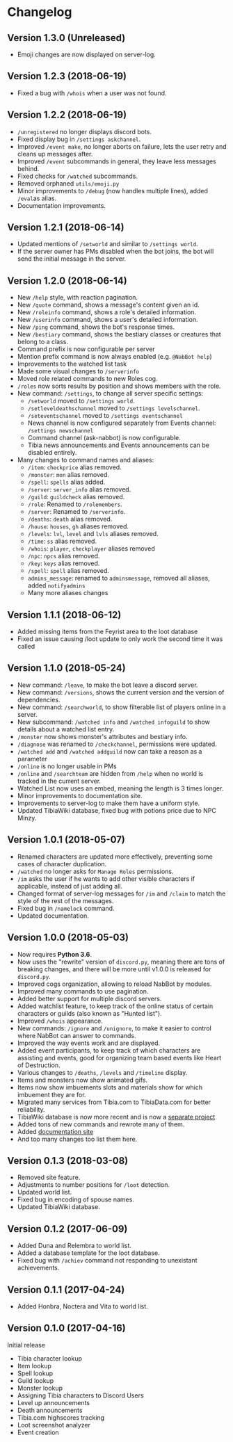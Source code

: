 # Changelog

## Version 1.3.0 (Unreleased)
- Emoji changes are now displayed on server-log.

## Version 1.2.3 (2018-06-19)
- Fixed a bug with `/whois` when a user was not found.

## Version 1.2.2 (2018-06-19)
- `/unregistered` no longer displays discord bots.
- Fixed display bug in `/settings askchannel`.
- Improved `/event make`, no longer aborts on failure, lets the user retry and cleans up messages after.
- Improved `/event` subcommands in general, they leave less messages behind.
- Fixed checks for `/watched` subcommands.
- Removed orphaned `utils/emoji.py`
- Minor improvements to `/debug` (now handles multiple lines), added `/eval`as alias.
- Documentation improvements.

## Version 1.2.1 (2018-06-14)
- Updated mentions of `/setworld` and similar to `/settings world`.
- If the server owner has PMs disabled when the bot joins, the bot will send the initial message in the server.

## Version 1.2.0 (2018-06-14)
- New `/help` style, with reaction pagination.
- New `/quote` command, shows a message's content given an id.
- New `/roleinfo` command, shows a role's detailed information.
- New `/userinfo` command, shows a user's detailed information.
- New `/ping` command, shows the bot's response times.
- New `/bestiary` command, shows the bestiary classes or creatures that belong to a class.
- Command prefix is now configurable per server
- Mention prefix command is now always enabled (e.g. `@NabBot help`)
- Improvements to the watched list task
- Made some visual changes to `/serverinfo`
- Moved role related commands to new Roles cog.
- `/roles` now sorts results by position and shows members with the role.
- New command: `/settings`, to change all server specific settings:
    - `/setworld` moved to `/settings world`.
    - `/setleveldeathschannel` moved to `/settings levelschannel`.
    - `/seteventschannel` moved to `/settings eventschannel`
    - News channel is now configured separately from Events channel: `/settings newschannel`
    - Command channel (ask-nabbot) is now configurable.
    - Tibia news announcements and Events announcements can be disabled entirely.
- Many changes to command names and aliases:
    - `/item`: `checkprice` alias removed.
    - `/monster`: `mon` alias removed.
    - `/spell`: `spells` alias added.
    - `/server`: `server_info` alias removed.
    - `/guild`: `guildcheck` alias removed.
    - `/role`: Renamed to `/rolemembers`.
    - `/server`: Renamed to `/serverinfo`.
    - `/deaths`: `death` alias removed.
    - `/house`: `houses`, `gh` aliases removed.
    - `/levels`: `lvl`, `level` and `lvls` aliases removed.
    - `/time`: `ss` alias removed.
    - `/whois`: `player`, `checkplayer` aliases removed
    - `/npc`: `npcs` alias removed.
    - `/key`: `keys` alias removed.
    - `/spell`: `spell` alias removed.
    - `admins_message`: renamed to `adminsmessage`, removed all aliases, added `notifyadmins`
    - Many more aliases changes

## Version 1.1.1 (2018-06-12)
- Added missing items from the Feyrist area to the loot database
- Fixed an issue causing /loot update to only work the second time it was called

## Version 1.1.0 (2018-05-24)
- New command: `/leave`, to make the bot leave a discord server.
- New command: `/versions`, shows the current version and the version of dependencies.
- New command: `/searchworld`, to show filterable list of players online in a server.
- New subcommand: `/watched info` and `/watched infoguild` to show details about a watched list entry.
- `/monster` now shows monster's attributes and bestiary info.
- `/diagnose` was renamed to `/checkchannel`, permissions were updated.
- `/watched add` and `/watched addguild` now can take a reason as a parameter
- `/online` is no longer usable in PMs
- `/online` and `/searchteam` are hidden from `/help` when no world is tracked in the current server.
- Watched List now uses an embed, meaning the length is 3 times longer.
- Minor improvements to documentation site.
- Improvements to server-log to make them have a uniform style.
- Updated TibiaWiki database, fixed bug with potions price due to NPC Minzy.

## Version 1.0.1 (2018-05-07)
- Renamed characters are updated more effectively, preventing some cases of character duplication.
- `/watched` no longer asks for `Manage Roles` permissions.
- `/im` asks the user if he wants to add other visible characters if applicable, instead of just adding all.
- Changed format of server-log messages for `/im` and `/claim` to match the style of the rest of the messages.
- Fixed bug in `/namelock` command.
- Updated documentation.


## Version 1.0.0 (2018-05-03)
- Now requires **Python 3.6**.
- Now uses the "rewrite" version of `discord.py`, meaning there are tons of breaking changes, and there will be more until v1.0.0 is released for `discord.py`.
- Improved cogs organization, allowing to reload NabBot by modules.
- Improved many commands to use pagination.
- Added better support for multiple discord servers.
- Added watchlist feature, to keep track of the online status of certain characters or guilds (also known as "Hunted list").
- Improved `/whois` appearance.
- New commands: `/ignore` and `/unignore`, to make it easier to control where NabBot can answer to commands.
- Improved the way events work and are displayed.
- Added event participants, to keep track of which characters are assisting and events, good for organizing team based events like Heart of Destruction.
- Various changes to `/deaths`, `/levels` and `/timeline` display.
- Items and monsters now show animated gifs.
- Items now show imbuements slots and materials show for which imbuement they are for.
- Migrated many services from Tibia.com to TibiaData.com for better reliability.
- TibiaWiki database is now more recent and is now a [separate project](https://github.com/Galarzaa90/tibiawiki-sql)
- Added tons of new commands and rewrote many of them.
- Added [documentation site](https://galarzaa90.github.io/NabBot/)
- And too many changes too list them here.

## Version 0.1.3 (2018-03-08)
- Removed site feature.
- Adjustments to number positions for `/loot` detection.
- Updated world list.
- Fixed bug in encoding of spouse names.
- Updated TibiaWiki database.

## Version 0.1.2 (2017-06-09)
- Added Duna and Relembra to world list.
- Added a database template for the loot database.
- Fixed bug with `/achiev` command not responding to unexistant achievements.

## Version 0.1.1 (2017-04-24)
- Added Honbra, Noctera and Vita to world list.

## Version 0.1.0 (2017-04-16)
Initial release

- Tibia character lookup
- Item lookup
- Spell lookup
- Guild lookup
- Monster lookup
- Assigning Tibia characters to Discord Users
- Level up announcements
- Death announcements
- Tibia.com highscores tracking
- Loot screenshot analyzer
- Event creation


